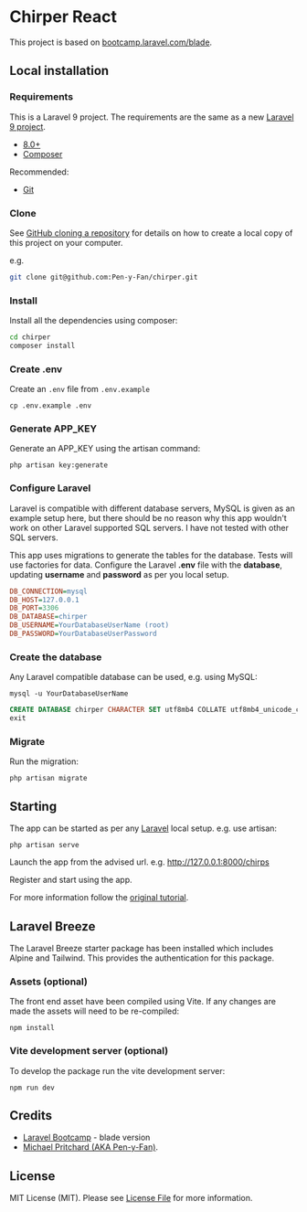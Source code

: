 # Chirper React

This project is based on [bootcamp.laravel.com/blade](https://bootcamp.laravel.com/inertia/installation).

## Local installation

### Requirements

This is a Laravel 9 project. The requirements are the same as a
new [Laravel 9 project](https://laravel.com/docs/9.x/installation).

- [8.0+](https://www.php.net/downloads.php)
- [Composer](https://getcomposer.org)

Recommended:

- [Git](https://git-scm.com/downloads)

### Clone

See [GitHub cloning a repository](https://help.github.com/en/articles/cloning-a-repository) for details on how to create a
local copy of this project on your computer.

e.g.

```sh
git clone git@github.com:Pen-y-Fan/chirper.git
```

### Install

Install all the dependencies using composer:

```sh
cd chirper
composer install
```

### Create .env

Create an `.env` file from `.env.example`

```shell script
cp .env.example .env
```

### Generate APP_KEY

Generate an APP_KEY using the artisan command:

```shell script
php artisan key:generate
```

### Configure Laravel

Laravel is compatible with different database servers, MySQL is given as an example setup here, but there should be no
reason why this app wouldn't work on other Laravel supported SQL servers. I have not tested with other SQL servers.

This app uses migrations to generate the tables for the database. Tests will use factories for data. Configure the
Laravel **.env** file with the **database**, updating **username** and **password** as per you local setup.

```ini
DB_CONNECTION=mysql
DB_HOST=127.0.0.1
DB_PORT=3306
DB_DATABASE=chirper
DB_USERNAME=YourDatabaseUserName (root)
DB_PASSWORD=YourDatabaseUserPassword
```

### Create the database

Any Laravel compatible database can be used, e.g. using MySQL:

```shell
mysql -u YourDatabaseUserName
```

```sql
CREATE DATABASE chirper CHARACTER SET utf8mb4 COLLATE utf8mb4_unicode_ci;
exit
```

### Migrate

Run the migration:

```shell
php artisan migrate
```

## Starting

The app can be started as per any [Laravel](https://laravel.com/docs/9.x/installation) local setup. e.g. use artisan:

```shell
php artisan serve
```

Launch the app from the advised url. e.g. <http://127.0.0.1:8000/chirps>

Register and start using the app.

For more information follow the [original tutorial](https://bootcamp.laravel.com/blade/installation).

## Laravel Breeze

The Laravel Breeze starter package has been installed which includes Alpine and Tailwind. This provides the
authentication for this package.

### Assets (optional)

The front end asset have been compiled using Vite. If any changes are made the assets will need to be re-compiled:

```shell
npm install
```

### Vite development server (optional)

To develop the package run the vite development server:

```shell
npm run dev
```

## Credits

- [Laravel Bootcamp](https://bootcamp.laravel.com/blade/installation) - blade version
- [Michael Pritchard \(AKA Pen-y-Fan\)](https://github.com/pen-y-fan).

## License

MIT License (MIT). Please see [License File](LICENSE.md) for more information.
